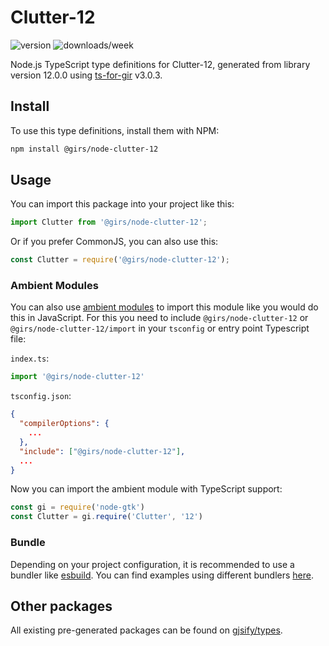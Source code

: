 
# Clutter-12

![version](https://img.shields.io/npm/v/@girs/node-clutter-12)
![downloads/week](https://img.shields.io/npm/dw/@girs/node-clutter-12)


Node.js TypeScript type definitions for Clutter-12, generated from library version 12.0.0 using [ts-for-gir](https://github.com/gjsify/ts-for-gir) v3.0.3.


## Install

To use this type definitions, install them with NPM:
```bash
npm install @girs/node-clutter-12
```

## Usage

You can import this package into your project like this:
```ts
import Clutter from '@girs/node-clutter-12';
```

Or if you prefer CommonJS, you can also use this:
```ts
const Clutter = require('@girs/node-clutter-12');
```

### Ambient Modules

You can also use [ambient modules](https://github.com/gjsify/ts-for-gir/tree/main/packages/cli#ambient-modules) to import this module like you would do this in JavaScript.
For this you need to include `@girs/node-clutter-12` or `@girs/node-clutter-12/import` in your `tsconfig` or entry point Typescript file:

`index.ts`:
```ts
import '@girs/node-clutter-12'
```

`tsconfig.json`:
```json
{
  "compilerOptions": {
    ...
  },
  "include": ["@girs/node-clutter-12"],
  ...
}
```

Now you can import the ambient module with TypeScript support: 

```ts
const gi = require('node-gtk')
const Clutter = gi.require('Clutter', '12')
```


### Bundle

Depending on your project configuration, it is recommended to use a bundler like [esbuild](https://esbuild.github.io/). You can find examples using different bundlers [here](https://github.com/gjsify/ts-for-gir/tree/main/examples).

## Other packages

All existing pre-generated packages can be found on [gjsify/types](https://github.com/gjsify/types).

